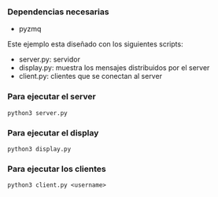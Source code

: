 ### Dependencias necesarias

- pyzmq

Este ejemplo esta diseñado con los siguientes scripts:

- server.py: servidor
- display.py: muestra los mensajes distribuidos por el server
- client.py: clientes que se conectan al server

### Para ejecutar el server

```
python3 server.py
```

### Para ejecutar el display

```
python3 display.py
```

### Para ejecutar los clientes

```
python3 client.py <username>
```
